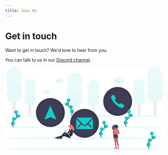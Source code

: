```yaml
---
title: Join Us
---
```


# Get in touch

Want to get in touch? We'd love to hear from you.

You can talk to us in our [Discord channel](https://discord.gg/HPFF83fTR4).

<div class="container">
  <div class="row">
    <div class="col col--6">
      <a href="https://discord.gg/HPFF83fTR4">
        <img src="../img/undraw_contact_us_15o2.svg" alt="Get in touch" />
      </a>
    </div>
  </div>
</div>
